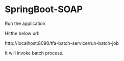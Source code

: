 # SpringBoot-SOAP

Run the application

Hitthe below url:

http://localhost:8090/tfa-batch-service/run-batch-job

It will invoke batch process.
